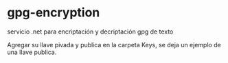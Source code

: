 # gpg-encryption
servicio .net para encriptación y decriptación gpg de texto

Agregar su llave pivada y publica en la carpeta Keys, se deja un ejemplo de una llave publica.
